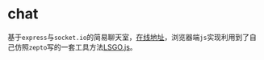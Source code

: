 # chat
基于`express`与`socket.io`的简易聊天室，[在线地址][1]，浏览器端`js`实现利用到了自己仿照`zepto`写的一套工具方法[LSGO.js][2]。


  [1]: http://101.201.70.218/lsgo-chat/
  [2]: https://github.com/zp1996/LSGO.js
